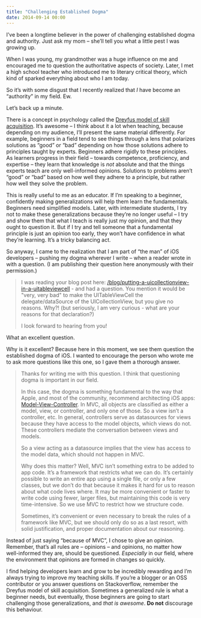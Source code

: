 ```yaml
---
title: "Challenging Established Dogma"
date: 2014-09-14 00:00
---
```


I’ve been a longtime believer in the power of challenging established dogma and authority. Just ask my mom – she’ll tell you what a little pest I was growing up.

When I was young, my grandmother was a huge influence on me and encouraged me to question the authoritative aspects of society. Later, I met a high school teacher who introduced me to literary critical theory, which kind of sparked everything about who I am today.

So it’s with some disgust that I recently realized that _I_ have become an “authority” in my field. Ew.

Let’s back up a minute.

<!-- more -->

There is a concept in psychology called the [Dreyfus model of skill acquisition](http://en.wikipedia.org/wiki/Dreyfus_model_of_skill_acquisition). It’s awesome – I think about it a lot when teaching, because depending on my audience, I’ll present the same material differently. For example, beginners in a field tend to see things through a lens that polarizes solutions as “good” or “bad” depending on how those solutions adhere to principles taught by experts. Beginners adhere rigidly to these principles. As learners progress in their field – towards competence, proficiency, and expertise – they learn that knowledge is _not_ absolute and that the things experts teach are only well-informed opinions. Solutions to problems aren’t “good” or “bad” based on how well they adhere to a principle, but rather how well they solve the problem.

This is really useful to me as an educator. If I’m speaking to a beginner, confidently making generalizations will help them learn the fundamentals. Beginners need simplified models. Later, with intermediate students, I try not to make these generalizations because they’re no longer useful – I try and show them that what I teach is really just my opinion, and that they ought to question it. But if I try and tell someone that a fundamental principle is just an opinion too early, they won’t have confidence in what they’re learning. It’s a tricky balancing act.

So anyway, I came to the realization that I am part of “the man” of iOS developers – pushing my dogma wherever I write – when a reader wrote in with a question. (I am publishing their question here anonymously with their permission.)

> I was reading your blog post here: [/blog/putting-a-uicollectionview-in-a-uitableviewcell](/blog/putting-a-uicollectionview-in-a-uitableviewcell) - and had a question. You mention it would be "very, very bad" to make the UITableViewCell the delegate/dataSource of the UICollectionView, but you give no reasons. Why?! (but seriously, I am very curious - what are your reasons for that declaration?)
> 
> I look forward to hearing from you!

What an excellent question.

Why is it excellent? Because here in this moment, we see them question the established dogma of iOS. I wanted to encourage the person who wrote me to ask more questions like this one, so I gave them a thorough answer.

> Thanks for writing me with this question. I think that questioning dogma is important in our field.
> 
> In this case, the dogma is something fundamental to the way that Apple, and most of the community, recommend architecting iOS apps: [Model-View-Controller](https://developer.apple.com/library/ios/documentation/general/conceptual/devpedia-cocoacore/MVC.html). In MVC, all objects are classified as either a model, view, or controller, and only one of those. So a view isn’t a controller, etc. In general, controllers serve as datasources for views because they have access to the model objects, which views do not. These controllers mediate the conversation between views and models.
> 
> So a view acting as a datasource implies that the view has access to the model data, which should not happen in MVC.
> 
> Why does this matter? Well, MVC isn’t something extra to be added to app code. It’s a framework that restricts what we can do. It’s certainly possible to write an entire app using a single file, or only a few classes, but we don’t do that because it makes it hard for us to reason about what code lives where. It may be more convenient or faster to write code using fewer, larger files, but maintaining this code is very time-intensive. So we use MVC to restrict how we structure code.
> 
> Sometimes, it’s convenient or even necessary to break the rules of a framework like MVC, but we should only do so as a last resort, with solid justification, and proper documentation about our reasoning.

Instead of just saying “because of MVC”, I chose to give an opinion. Remember, that’s all rules are – opinions – and opinions, no matter how well-informed they are, should be questioned. _Especially_ in our field, where the environment that opinions are formed in changes so quickly.

I find helping developers learn and grow to be incredibly rewarding and I’m always trying to improve my teaching skills. If you’re a blogger or an OSS contributor or you answer questions on Stackoverflow, remember the Dreyfus model of skill acquisition. Sometimes a generalized rule is what a beginner needs, but eventually, those beginners are going to start challenging those generalizations, and _that is awesome_. **Do not** discourage this behaviour.

